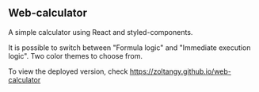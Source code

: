 ## Web-calculator

A simple calculator using React and styled-components.

It is possible to switch between "Formula logic" and "Immediate execution logic".
Two color themes to choose from.

To view the deployed version, check https://zoltangy.github.io/web-calculator
